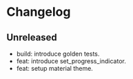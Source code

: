 # Changelog

## Unreleased

* build: introduce golden tests.
* feat: introduce set_progress_indicator.
* feat: setup material theme.
